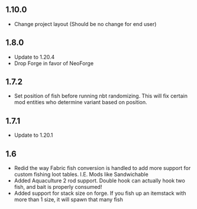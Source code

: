 ## 1.10.0
- Change project layout (Should be no change for end user)

## 1.8.0
- Update to 1.20.4
- Drop Forge in favor of NeoForge

## 1.7.2
- Set position of fish before running nbt randomizing. This will fix certain mod entities who determine variant based on position.

## 1.7.1
- Update to 1.20.1

## 1.6
- Redid the way Fabric fish conversion is handled to add more support for custom fishing loot tables. I.E. Mods like Sandwichable
- Added Aquaculture 2 rod support. Double hook can actually hook two fish, and bait is properly consumed!
- Added support for stack size on forge. If you fish up an itemstack with more than 1 size, it will spawn that many fish